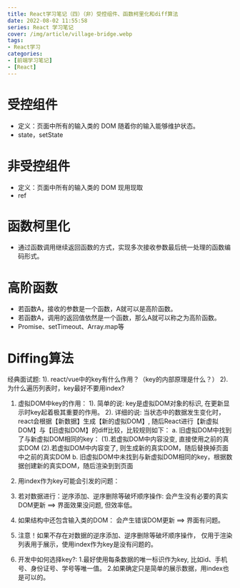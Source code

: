 ```yaml
---
title: React学习笔记（四）（非）受控组件、函数柯里化和diff算法
date: 2022-08-02 11:55:58
series: React 学习笔记
cover: /img/article/village-bridge.webp
tags:
- React学习
categories:
- [前端学习笔记]
- [React]
---
```


# 受控组件

* 定义：页面中所有的输入类的 DOM 随着你的输入能够维护状态。
* state，setState

# 非受控组件

* 定义：页面中所有的输入类的 DOM 现用现取
* ref

# 函数柯里化

* 通过函数调用继续返回函数的方式，实现多次接收参数最后统一处理的函数编码形式。

# 高阶函数

* 若函数A，接收的参数是一个函数，A就可以是高阶函数。
* 若函数A，调用的返回值依然是一个函数，那么A就可以称之为高阶函数。
* Promise、setTimeout、Array.map等

# Diffing算法

经典面试题:
1). react/vue中的key有什么作用？（key的内部原理是什么？）
2). 为什么遍历列表时，key最好不要用index?

1. 虚拟DOM中key的作用：
  1). 简单的说: key是虚拟DOM对象的标识, 在更新显示时key起着极其重要的作用。
  2). 详细的说: 当状态中的数据发生变化时，react会根据【新数据】生成【新的虚拟DOM】, 随后React进行【新虚拟DOM】与【旧虚拟DOM】的diff比较，比较规则如下：
    a. 旧虚拟DOM中找到了与新虚拟DOM相同的key：
      (1).若虚拟DOM中内容没变, 直接使用之前的真实DOM
      (2).若虚拟DOM中内容变了, 则生成新的真实DOM，随后替换掉页面中之前的真实DOM
    b. 旧虚拟DOM中未找到与新虚拟DOM相同的key，根据数据创建新的真实DOM，随后渲染到到页面

2. 用index作为key可能会引发的问题：
  1. 若对数据进行：逆序添加、逆序删除等破坏顺序操作:
  会产生没有必要的真实DOM更新 ==> 界面效果没问题, 但效率低。
  2. 如果结构中还包含输入类的DOM：
  会产生错误DOM更新 ==> 界面有问题。
  3. 注意！如果不存在对数据的逆序添加、逆序删除等破坏顺序操作，
  仅用于渲染列表用于展示，使用index作为key是没有问题的。

3. 开发中如何选择key?:
  1.最好使用每条数据的唯一标识作为key, 比如id、手机号、身份证号、学号等唯一值。
  2.如果确定只是简单的展示数据，用index也是可以的。